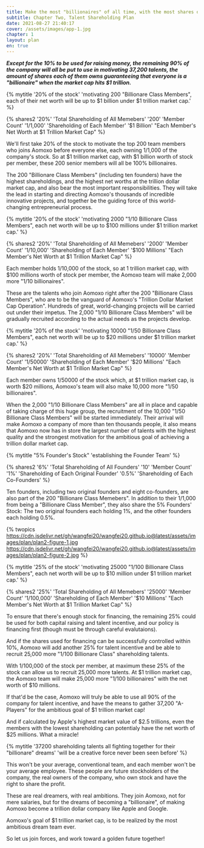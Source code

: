 ```yaml
---
title: Make the most "billionaires" of all time, with the most shares of all time
subtitle: Chapter Two, Talent Shareholding Plan
date: 2021-08-27 21:40:17
cover: /assets/images/app-1.jpg
chapter: 1
layout: plan
en: true
---
```


***Except for the 10% to be used for raising money, the remaining 90% of the company will all be put to use in motivating 37,200 talents, the amount of shares each of them owns guaranteeing that everyone is a "billionaire" when the market cap hits $1 trillion.***

{% mytitle '20% of the stock' 'motivating 200 "Billionare Class Members", each of their net worth will be up to $1 billion under $1 trillion market cap.' %}

{% shares2 '20%' 'Total Shareholding of All Memebers' '200' 'Member Count' '1/1,000' 'Shareholding of Each Member' '$1 Billion' "Each Member's Net Worth at $1 Trillion Market Cap" %}

We'll first take 20% of the stock to motivate the top 200 team members who joins Aomoxo before everyone else, each owning 1/1,000 of the company's stock. So at $1 trillion market cap, with $1 billion worth of stock per member, these 200 senior members will all be 100% billionaires.

The 200 "Billionare Class Members" (including ten founders) have the highest shareholdings, and the highest net worths at the trillion dollar market cap, and also bear the most important responsibilities. They will take the lead in starting and directing Aomoxo's thousands of incredible innovative projects, and together be the guiding force of this world-changing entrepreneurial process.


{% mytitle '20% of the stock' 'motivating 2000 "1/10 Billionare Class Members", each net worth will be up to $100 millions under $1 trillion market cap.' %}

{% shares2 '20%' 'Total Shareholding of All Memebers' '2000' 'Member Count' '1/10,000' 'Shareholding of Each Member' '$100 Millions' "Each Member's Net Worth at $1 Trillion Market Cap" %}

Each member holds 1/10,000 of the stock, so at 1 trillion market cap, with $100 millions worth of stock per member, the Aomoxo team will make 2,000 more "1/10 billionaires".

These are the talents who join Aomoxo right after the 200 "Billionare Class Members", who are to be the vanguard of Aomoxo's "Trillion Dollar Market Cap Operation". Hundreds of great, world-changing projects will be carried out under their impetus. The 2,000 "1/10 Billionare Class Members" will be gradually recruited according to the actual needs as the projects develop.

{% mytitle '20% of the stock' 'motivating 10000 "1/50 Billionare Class Members", each net worth will be up to $20 millions under $1 trillion market cap.' %}

{% shares2 '20%' 'Total Shareholding of All Memebers' '10000' 'Member Count' '1/50000' 'Shareholding of Each Member' '$20 Millions' "Each Member's Net Worth at $1 Trillion Market Cap" %}

Each member owns 1/50000 of the stock which, at $1 trillion market cap, is worth $20 millions, Aomoxo's team will also make 10,000 more "1/50 billionaires".

When the 2,000 "1/10 Billionare Class Members" are all in place and capable of taking charge of this huge group, the recruitment of the 10,000 "1/50 Billionare Class Members" will be started immediately. Their arrival will make Aomoxo a company of more than ten thousands people, it also means that Aomoxo now has in store the largest number of talents with the highest quality and the strongest motivation for the ambitious goal of achieving a trillion dollar market cap.


{% mytitle "5% Founder's Stock" 'establishing the Founder Team' %}

{% shares2 '6%' 'Total Shareholding of All Founders' '10' 'Member Count' '1%' 'Shareholding of Each Original Founder' '0.5%' 'Shareholding of Each Co-Founders' %}

Ten founders, including two original founders and eight co-founders, are also part of the 200 "Billionare Class Memebers". In addition to their 1/1,000 from being a "Billionare Class Member", they also share the 5% Founders' Stock: The two original founders each holding 1%, and the other founders each holding 0.5%.

{% twopics https://cdn.jsdelivr.net/gh/wangfei20/wangfei20.github.io@latest/assets/images/plan/plan2-figure-1.jpg https://cdn.jsdelivr.net/gh/wangfei20/wangfei20.github.io@latest/assets/images/plan/plan2-figure-2.jpg %}

{% mytitle '25% of the stock' 'motivating 25000 "1/100 Billionare Class Members", each net worth will be up to $10 million under $1 trillion market cap.' %}

{% shares2 '25%' 'Total Shareholding of All Memebers' '25000' 'Member Count' '1/100,000' 'Shareholding of Each Member' '$10 Millions' "Each Member's Net Worth at $1 Trillion Market Cap" %}

To ensure that there's enough stock for financing, the remaining 25% could be used for both capital raising and talent incentive, and our policy is financing first (though must be through careful evalutaions).

And if the shares used for financing can be successfully controlled within 10%, Aomoxo will add another 25% for talent incentive and be able to recruit 25,000 more "1/100 Billionare Class" shareholding talents.

With 1/100,000 of the stock per member, at maximum these 25% of the stock can allow us to recruit 25,000 more talents. At $1 trillion market cap, the Aomoxo team will make 25,000 more "1/100 billionaires" with the net worth of $10 millions.

If that'd be the case, Aomoxo will truly be able to use all 90% of the company for talent incentive, and have the means to gather 37,200 "A-Players" for the ambitious goal of $1 trillion market cap!

And if calculated by Apple's highest market value of $2.5 trillions, even the members with the lowest shareholding can potentialy have the net worth of $25 millions. What a miracle!

{% mytitle '37200 shareholding talents all fighting together for their "billionare" dreams' 'will be a creative force never been seen before' %}

This won't be your average, conventional team, and each member won't be your average employee. These people are future stockholders of the company, the real owners of the company, who own stock and have the right to share the profit.

These are real dreamers, with real ambitions. They join Aomoxo, not for mere salaries, but for the dreams of becoming a "billionaire", of making Aomoxo become a trillion dollar company like Apple and Google.

Aomoxo's goal of $1 trillion market cap, is to be realized by the most ambitious dream team ever.

So let us join forces, and work toward a golden future together!
